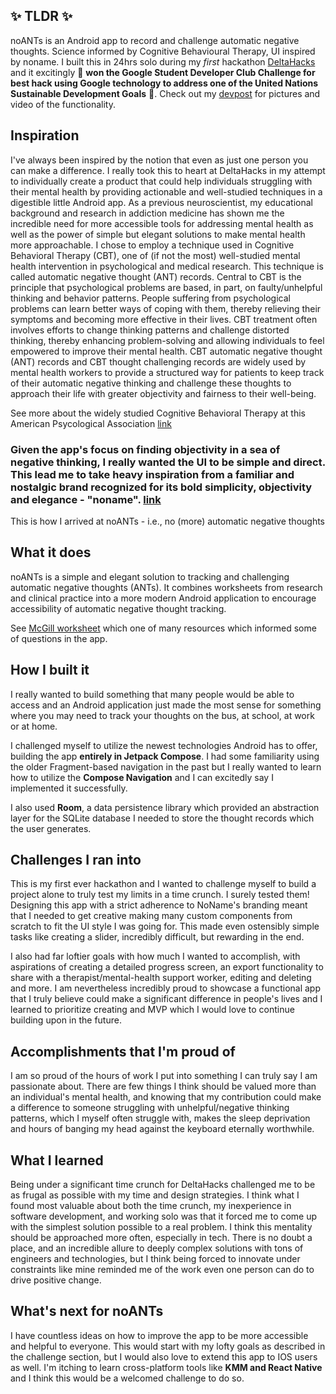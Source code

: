 ## :sparkles: TLDR :sparkles:
noANTs is an Android app to record and challenge automatic negative thoughts. Science informed by Cognitive Behavioural Therapy, UI inspired by noname. I built this in 24hrs solo during my _first_ hackathon [DeltaHacks](https://deltahacks-x.devpost.com/) and it excitingly :checkered_flag: **won the Google Student Developer Club Challenge for best hack using Google technology to address one of the United Nations Sustainable Development Goals** :checkered_flag:. Check out my [devpost](https://devpost.com/software/no-more-automatic-thoughts) for pictures and video of the functionality.

## Inspiration
I've always been inspired by the notion that even as just one person you can make a difference. I really took this to heart at DeltaHacks in my attempt to individually create a product that could help individuals struggling with their mental health by providing actionable and well-studied techniques in a digestible little Android app. As a previous neuroscientist, my educational background and research in addiction medicine has shown me the incredible need for more accessible tools for addressing mental health as well as the power of simple but elegant solutions to make mental health more approachable. I chose to employ a technique used in Cognitive Behavioral Therapy (CBT), one of (if not the most) well-studied mental health intervention in psychological and medical research. This technique is called automatic negative thought (ANT) records.
Central to CBT is the principle that psychological problems are based, in part, on faulty/unhelpful thinking and behavior patterns. People suffering from psychological problems can learn better ways of coping with them, thereby relieving their symptoms and becoming more effective in their lives. CBT treatment often involves efforts to change thinking patterns and challenge distorted thinking, thereby enhancing problem-solving and allowing individuals to feel empowered to improve their mental health. CBT automatic negative thought (ANT) records and CBT thought challenging records are widely used by mental health workers to provide a structured way for patients to keep track of their automatic negative thinking and challenge these thoughts to approach their life with greater objectivity and fairness to their well-being.

See more about the widely studied Cognitive Behavioral Therapy at this American Psycological Association [link](https://www.apa.org/ptsd-guideline/patients-and-families/cognitive-behavioral)

  ### Given the app's focus on finding objectivity in a sea of negative thinking, I really wanted the UI to be simple and direct. This lead me to take heavy inspiration from a familiar and nostalgic brand recognized for its      bold simplicity, objectivity and elegance - "noname". [link](https://www.noname.ca/)

This is how I arrived at noANTs - i.e., no (more) automatic negative thoughts

## What it does
noANTs is a simple and elegant solution to tracking and challenging automatic negative thoughts (ANTs). It combines worksheets from research and clinical practice into a more modern Android application to encourage accessibility of automatic negative thought tracking.

See [McGill worksheet](https://www.mcgill.ca/counselling/files/counselling/thought_record_sheet_0.pdf) which one of many resources which informed some of questions in the app.

## How I built it
I really wanted to build something that many people would be able to access and an Android application just made the most sense for something where you may need to track your thoughts on the bus, at school, at work or at home.

I challenged myself to utilize the newest technologies Android has to offer, building the app **entirely in Jetpack Compose**. I had some familiarity using the older Fragment-based navigation in the past but I really wanted to learn how to utilize the **Compose Navigation** and I can excitedly say I implemented it successfully.

I also used **Room**, a data persistence library which provided an abstraction layer for the SQLite database I needed to store the thought records which the user generates.

## Challenges I ran into
This is my first ever hackathon and I wanted to challenge myself to build a project alone to truly test my limits in a time crunch. I surely tested them! Designing this app with a strict adherence to NoName's branding meant that I needed to get creative making many custom components from scratch to fit the UI style I was going for. This made even ostensibly simple tasks like creating a slider, incredibly difficult, but rewarding in the end.

I also had far loftier goals with how much I wanted to accomplish, with aspirations of creating a detailed progress screen, an export functionality to share with a therapist/mental-health support worker, editing and deleting and more. I am nevertheless incredibly proud to showcase a functional app that I truly believe could make a significant difference in people's lives and I learned to prioritize creating and MVP which I would love to continue building upon in the future.

## Accomplishments that I'm proud of
I am so proud of the hours of work I put into something I can truly say I am passionate about. There are few things I think should be valued more than an individual's mental health, and knowing that my contribution could make a difference to someone struggling with unhelpful/negative thinking patterns, which I myself often struggle with, makes the sleep deprivation and hours of banging my head against the keyboard eternally worthwhile.

## What I learned
Being under a significant time crunch for DeltaHacks challenged me to be as frugal as possible with my time and design strategies. I think what I found most valuable about both the time crunch, my inexperience in software development, and working solo was that it forced me to come up with the simplest solution possible to a real problem. I think this mentality should be approached more often, especially in tech. There is no doubt a place, and an incredible allure to deeply complex solutions with tons of engineers and technologies, but I think being forced to innovate under constraints like mine reminded me of the work even one person can do to drive positive change.

## What's next for noANTs
I have countless ideas on how to improve the app to be more accessible and helpful to everyone. This would start with my lofty goals as described in the challenge section, but I would also love to extend this app to IOS users as well. I'm itching to learn cross-platform tools like **KMM and React Native** and I think this would be a welcomed challenge to do so.
